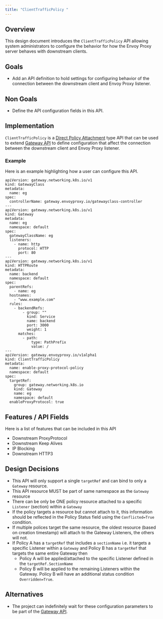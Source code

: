 ```yaml
---
title: "ClientTrafficPolicy "
---
```


## Overview

This design document introduces the `ClientTrafficPolicy` API allowing system administrators to configure
the behavior for how the Envoy Proxy server behaves with downstream clients.

## Goals

* Add an API definition to hold settings for configuring behavior of the connection between the downstream
client and Envoy Proxy listener.

## Non Goals

* Define the API configuration fields in this API.

## Implementation

`ClientTrafficPolicy` is a [Direct Policy Attachment][] type API that can be used to extend [Gateway API][]
to define configuration that affect the connection between the downstream client and Envoy Proxy listener.

### Example

Here is an example highlighting how a user can configure this API.

```
apiVersion: gateway.networking.k8s.io/v1
kind: GatewayClass
metadata:
  name: eg
spec:
  controllerName: gateway.envoyproxy.io/gatewayclass-controller
---
apiVersion: gateway.networking.k8s.io/v1
kind: Gateway
metadata:
  name: eg
  namespace: default
spec:
  gatewayClassName: eg
  listeners:
    - name: http
      protocol: HTTP
      port: 80
---
apiVersion: gateway.networking.k8s.io/v1
kind: HTTPRoute
metadata:
  name: backend
  namespace: default
spec:
  parentRefs:
    - name: eg
  hostnames:
    - "www.example.com"
  rules:
    - backendRefs:
        - group: ""
          kind: Service
          name: backend
          port: 3000
          weight: 1
      matches:
        - path:
            type: PathPrefix
            value: /
---
apiVersion: gateway.envoyproxy.io/v1alpha1
kind: ClientTrafficPolicy
metadata:
  name: enable-proxy-protocol-policy
  namespace: default
spec:
  targetRef:
    group: gateway.networking.k8s.io
    kind: Gateway
    name: eg
    namespace: default
  enableProxyProtocol: true
```

## Features / API Fields

Here is a list of features that can be included in this API

* Downstream ProxyProtocol
* Downstream Keep Alives
* IP Blocking
* Downstream HTTP3

## Design Decisions

* This API will only support a single `targetRef` and can bind to only a `Gateway` resource.
* This API resource MUST be part of same namespace as the `Gateway` resource
* There can be only be ONE policy resource attached to a specific `Listener` (section)  within a `Gateway`
* If the policy targets a resource but cannot attach to it, this information should be reflected
in the Policy Status field using the `Conflicted=True` condition.
* If multiple polices target the same resource, the oldest resource (based on creation timestamp) will
attach to the Gateway Listeners, the others will not.
* If Policy A has a `targetRef` that includes a `sectionName` i.e.
it targets a specific Listener within a `Gateway` and Policy B has a `targetRef` that targets the same
entire Gateway then
  * Policy A will be applied/attached to the specific Listener defined in the `targetRef.SectionName`
  * Policy B will be applied to the remaining Listeners within the Gateway. Policy B will have an additional
  status condition `Overridden=True`.

## Alternatives

* The project can indefinitely wait for these configuration parameters to be part of the [Gateway API][].

[Direct Policy Attachment]: https://gateway-api.sigs.k8s.io/references/policy-attachment/#direct-policy-attachment
[Gateway API]: https://gateway-api.sigs.k8s.io/
